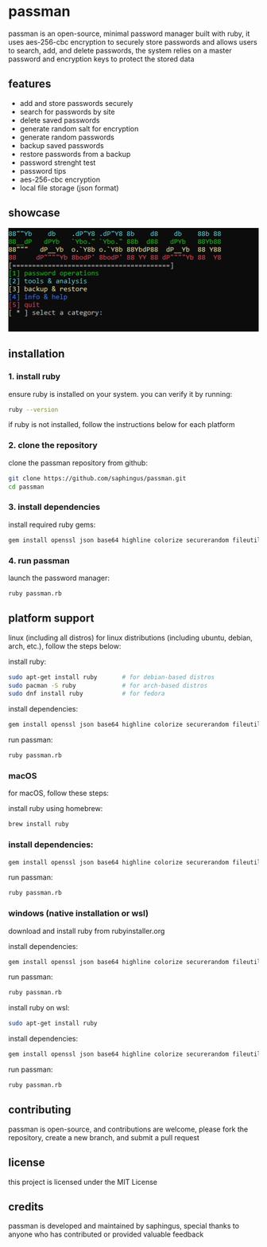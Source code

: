 # passman

passman is an open-source, minimal password manager built with ruby, it uses aes-256-cbc encryption to securely store passwords and allows users to search, add, and delete passwords, the system relies on a master password and encryption keys to protect the stored data

## features

- add and store passwords securely
- search for passwords by site
- delete saved passwords
- generate random salt for encryption
- generate random passwords
- backup saved passwords
- restore passwords from a backup
- password strenght test
- password tips
- aes-256-cbc encryption
- local file storage (json format)

## showcase
![menu](showcasepassman1.png)

## installation

### 1. install ruby

ensure ruby is installed on your system. you can verify it by running:

```bash
ruby --version
```

if ruby is not installed, follow the instructions below for each platform

### 2. clone the repository

clone the passman repository from github:

```bash
git clone https://github.com/saphingus/passman.git
cd passman
```

### 3. install dependencies

install required ruby gems:

```bash
gem install openssl json base64 highline colorize securerandom fileutils zxcvbn
```

### 4. run passman

launch the password manager:

```bash
ruby passman.rb
```

## platform support

linux (including all distros)
for linux distributions (including ubuntu, debian, arch, etc.), follow the steps below:

install ruby:
```bash
sudo apt-get install ruby       # for debian-based distros
sudo pacman -S ruby             # for arch-based distros
sudo dnf install ruby           # for fedora
```

install dependencies:
```bash
gem install openssl json base64 highline colorize securerandom fileutils zxcvbn
```

run passman:
```bash
ruby passman.rb
```

### macOS

for macOS, follow these steps:

install ruby using homebrew:

```bash
brew install ruby
```

### install dependencies:

```bash
gem install openssl json base64 highline colorize securerandom fileutils zxcvbn
```

run passman:

```bash
ruby passman.rb
```

### windows (native installation or wsl)

download and install ruby from rubyinstaller.org

install dependencies:

```bash
gem install openssl json base64 highline colorize securerandom fileutils zxcvbn
```

run passman:

```bash
ruby passman.rb
```

install ruby on wsl:

```bash
sudo apt-get install ruby
```

install dependencies:

```bash
gem install openssl json base64 highline colorize securerandom fileutils zxcvbn
```

run passman:

```bash
ruby passman.rb
```

## contributing
passman is open-source, and contributions are welcome, please fork the repository, create a new branch, and submit a pull request

## license
this project is licensed under the MIT License

## credits
passman is developed and maintained by saphingus, special thanks to anyone who has contributed or provided valuable feedback

